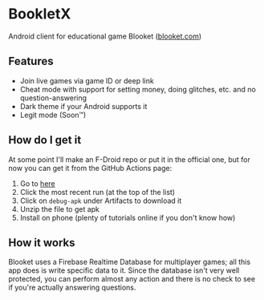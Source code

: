 # BookletX
Android client for educational game Blooket ([blooket.com](http://blooket.com))

## Features
- Join live games via game ID or deep link
- Cheat mode with support for setting money, doing glitches, etc. and no question-answering
- Dark theme if your Android supports it
- Legit mode (Soon™)

## How do I get it
At some point I'll make an F-Droid repo or put it in the official one, but for now
you can get it from the GitHub Actions page:
1. Go to [here](https://github.com/AdamantPenguin/BookletX/actions)
2. Click the most recent run (at the top of the list)
3. Click on `debug-apk` under Artifacts to download it
4. Unzip the file to get apk
5. Install on phone (plenty of tutorials online if you don't know how)

## How it works
Blooket uses a Firebase Realtime Database for multiplayer games;
all this app does is write specific data to it. Since the database
isn't very well protected, you can perform almost any action and there
is no check to see if you're actually answering questions.

